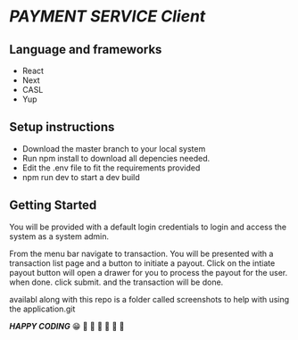 # **_PAYMENT SERVICE Client_**

## Language and frameworks

- React
- Next
- CASL
- Yup

## Setup instructions

- Download the master branch to your local system
- Run npm install to download all depencies needed.
- Edit the .env file to fit the requirements provided
- npm run dev to start a dev build

## Getting Started

You will be provided with a default login credentials to login and access the system as a system admin.

From the menu bar navigate to transaction. You will be presented with a transaction list page and a button to initiate a payout.
Click on the intiate payout button will open a drawer for you to process the payout for the user. when done. click submit. and the transaction will be done.

availabl along with this repo is a folder called screenshots to help with using the application.git

**_HAPPY CODING_**
:grin:
:rocket: :rocket: :rocket: :rocket: :rocket: :rocket:
